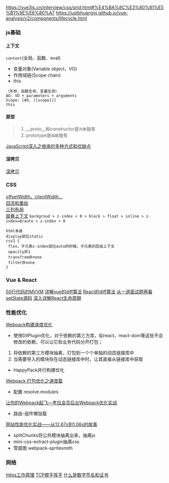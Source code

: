 https://vue3js.cn/interview/css/grid.html#%E4%BA%8C%E3%80%81%E5%B1%9E%E6%80%A7
https://ustbhuangyi.github.io/vue-analysis/v2/components/lifecycle.html

### js基础
#### 上下文
`context`(全局、函数、eval)
- 变量对象(Variable object，VO)
- 作用域链(Scope chain)
- this
```
（形参、函数生命、变量生命）
AO: VO + parameters + arguments
Scope: [AO, [[scope]]]
this
```
#### 原型
> 1. __proto__和constructor是`对象`独有
> 2. prototype是`函数`独有
 
[JavaScript深入之继承的多种方式和优缺点](https://github.com/mqyqingfeng/Blog/issues/16)

#### 深拷贝
[深拷贝](https://github.com/yygmind/blog/issues/29)

### CSS
[offsetWidth、clientWidth...](https://shubo.io/element-size-scrolling/)</br>
[回流和重绘](https://juejin.cn/post/6844903569087266823)</br>
[三列布局](https://www.jianshu.com/p/c70d9ee67fda)</br>
[层叠上下文](https://juejin.cn/post/6844903667175260174)
`backgroud > z-index < 0 > block > float > inline > z-index=0/auto > z-index > 0`
```
html本身
display部位static
css3 {
 flex，子元素z-index部位auto的时候，子元素的层级上下文
 opacity非1
 transfrom非none
 filter非none
}
```

### Vue & React
[50行代码的MVVM](https://juejin.cn/post/6844903619808985095)
[详解vue的diff算法](https://juejin.cn/post/6844903607913938951)
[React的diff算法](https://react.iamkasong.com/diff/one.html)
[从一道面试题再看setState源码](https://tech.tuya.com/setstate/)
[深入详解React生命周期](https://juejin.cn/post/6914112105964634119)

### 性能优化
[Webpack构建速度优化](https://segmentfault.com/a/1190000018493260)

- 使用DllPlugin优化，对于依赖的第三方库，如react，react-dom等这些不会修改的依赖，可以让它和业务代码分开打包；
1. 将依赖的第三方模块抽离，打包到一个个单独的动态链接库中
1. 当需要导入的模块存在动态链接库中时，让其直接从链接库中获取
- HappyPack并行构建优化

[Webpack 打包优化之速度篇](https://www.jeffjade.com/2017/08/12/125-webpack-package-optimization-for-speed/)
- 配置 resolve.modules

[让你的Webpack起飞—考拉会员后台Webpack优化实战](https://zhuanlan.zhihu.com/p/42465502)
- 路由-组件懒加载

[网站性能优化实战——从12.67s到1.06s的故事](https://juejin.cn/post/6844903655330562062)
- splitChunks将公共模块抽离出来，抽离js
- mini-css-extract-plugin抽离css
- 雪碧图 webpack-spritesmith

### 网络
[https工作原理](https://juejin.cn/post/6844903830916694030)
[TCP握手挥手](https://segmentfault.com/a/1190000022144695)
[什么是数字签名和证书](https://www.jianshu.com/p/9db57e761255)

